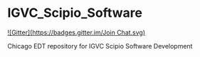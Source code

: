 IGVC_Scipio_Software
====================
[![Gitter](https://badges.gitter.im/Join Chat.svg)](https://gitter.im/basheersubei/IGVC_Scipio_Software?utm_source=badge&utm_medium=badge&utm_campaign=pr-badge&utm_content=badge)

Chicago EDT repository for IGVC Scipio Software Development
